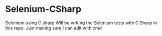 # Selenium-CSharp
Selenium using C sharp 
Will be writing the Selenium tests with C Sharp in this repo.
Just making sure I can edit with cmd
